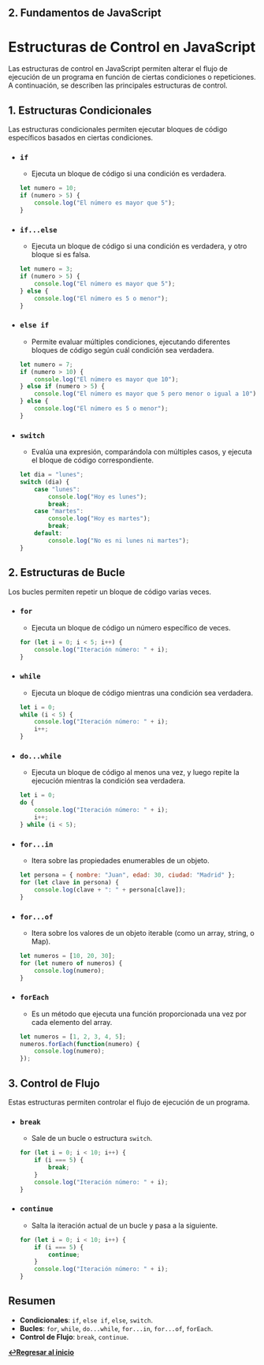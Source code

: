 ## 2. Fundamentos de JavaScript
# Estructuras de Control en JavaScript

Las estructuras de control en JavaScript permiten alterar el flujo de ejecución de un programa en función de ciertas condiciones o repeticiones. A continuación, se describen las principales estructuras de control.

## 1. Estructuras Condicionales

Las estructuras condicionales permiten ejecutar bloques de código específicos basados en ciertas condiciones.

- ### `if`
    - Ejecuta un bloque de código si una condición es verdadera.
    ```javascript
    let numero = 10;
    if (numero > 5) {
        console.log("El número es mayor que 5");
    }
    ```

- ### `if...else`
    - Ejecuta un bloque de código si una condición es verdadera, y otro bloque si es falsa.
    ```javascript
    let numero = 3;
    if (numero > 5) {
        console.log("El número es mayor que 5");
    } else {
        console.log("El número es 5 o menor");
    }
    ```

- ### `else if`
    - Permite evaluar múltiples condiciones, ejecutando diferentes bloques de código según cuál condición sea verdadera.
    ```javascript
    let numero = 7;
    if (numero > 10) {
        console.log("El número es mayor que 10");
    } else if (numero > 5) {
        console.log("El número es mayor que 5 pero menor o igual a 10");
    } else {
        console.log("El número es 5 o menor");
    }
    ```

- ### `switch`
    - Evalúa una expresión, comparándola con múltiples casos, y ejecuta el bloque de código correspondiente.
    ```javascript
    let dia = "lunes";
    switch (dia) {
        case "lunes":
            console.log("Hoy es lunes");
            break;
        case "martes":
            console.log("Hoy es martes");
            break;
        default:
            console.log("No es ni lunes ni martes");
    }
    ```

## 2. Estructuras de Bucle

Los bucles permiten repetir un bloque de código varias veces.

- ### `for`
    - Ejecuta un bloque de código un número específico de veces.
    ```javascript
    for (let i = 0; i < 5; i++) {
        console.log("Iteración número: " + i);
    }
    ```

- ### `while`
    - Ejecuta un bloque de código mientras una condición sea verdadera.
    ```javascript
    let i = 0;
    while (i < 5) {
        console.log("Iteración número: " + i);
        i++;
    }
    ```

- ### `do...while`
    - Ejecuta un bloque de código al menos una vez, y luego repite la ejecución mientras la condición sea verdadera.
    ```javascript
    let i = 0;
    do {
        console.log("Iteración número: " + i);
        i++;
    } while (i < 5);
    ```

- ### `for...in`
    - Itera sobre las propiedades enumerables de un objeto.
    ```javascript
    let persona = { nombre: "Juan", edad: 30, ciudad: "Madrid" };
    for (let clave in persona) {
        console.log(clave + ": " + persona[clave]);
    }
    ```

- ### `for...of`
    - Itera sobre los valores de un objeto iterable (como un array, string, o Map).
    ```javascript
    let numeros = [10, 20, 30];
    for (let numero of numeros) {
        console.log(numero);
    }
    ```

- ### `forEach`
    - Es un método que ejecuta una función proporcionada una vez por cada elemento del array.
    ```javascript
    let numeros = [1, 2, 3, 4, 5];
    numeros.forEach(function(numero) {
        console.log(numero);
    });
    ```

## 3. Control de Flujo

Estas estructuras permiten controlar el flujo de ejecución de un programa.

- ### `break`
    - Sale de un bucle o estructura `switch`.
    ```javascript
    for (let i = 0; i < 10; i++) {
        if (i === 5) {
            break;
        }
        console.log("Iteración número: " + i);
    }
    ```

- ### `continue`
    - Salta la iteración actual de un bucle y pasa a la siguiente.
    ```javascript
    for (let i = 0; i < 10; i++) {
        if (i === 5) {
            continue;
        }
        console.log("Iteración número: " + i);
    }
    ```

## Resumen

- **Condicionales**: `if`, `else if`, `else`, `switch`.
- **Bucles**: `for`, `while`, `do...while`, `for...in`, `for...of`, `forEach`.
- **Control de Flujo**: `break`, `continue`.

**[↩️Regresar al inicio](../README.md)**
